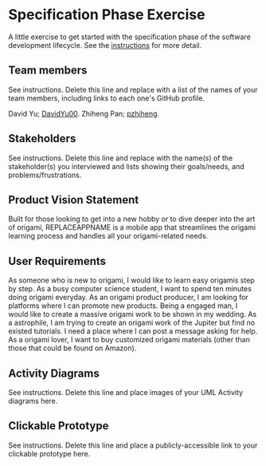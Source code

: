 # Specification Phase Exercise

A little exercise to get started with the specification phase of the software development lifecycle. See the [instructions](instructions.md) for more detail.

## Team members

See instructions. Delete this line and replace with a list of the names of your team members, including links to each one's GitHub profile.

David Yu; [DavidYu00](https://github.com/DavidYu00).
Zhiheng Pan; [pzhiheng](https://github.com/pzhiheng).

## Stakeholders

See instructions. Delete this line and replace with the name(s) of the stakeholder(s) you interviewed and lists showing their goals/needs, and problems/frustrations.

## Product Vision Statement

Built for those looking to get into a new hobby or to dive deeper into the art of origami, REPLACEAPPNAME is a mobile app that streamlines the origami learning process and handles all your origami-related needs.

## User Requirements

As someone who is new to origami, I would like to learn easy origamis step by step.
As a busy computer science student, I want to spend ten minutes doing origami everyday.
As an origami product producer, I am looking for platforms where I can promote new products. 
Being a engaged man, I would like to create a massive origami work to be shown in my wedding. 
As a astrophile, I am trying to create an origami work of the Jupiter but find no existed tutorials. I need a place where I can post a message asking for help.
As a origami lover, I want to buy customized origami materials (other than those that could be found on Amazon).

## Activity Diagrams

See instructions. Delete this line and place images of your UML Activity diagrams here.

## Clickable Prototype

See instructions. Delete this line and place a publicly-accessible link to your clickable prototype here.
